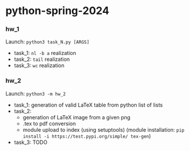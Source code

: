 # python-spring-2024

### hw_1

Launch: `python3 task_N.py [ARGS]`

- task_1: `nl -b a` realization
- task_2: `tail` realization
- task_3: `wc` realization

### hw_2

Launch: `python3 -m hw_2`

- task_1: generation of valid LaTeX table from python list of lists
- task_2: 
  - generation of LaTeX image from a given png
  - .tex to pdf conversion
  - module upload to index (using setuptools) (module installation: `pip install -i https://test.pypi.org/simple/ tex-gen`)
- task_3: TODO
